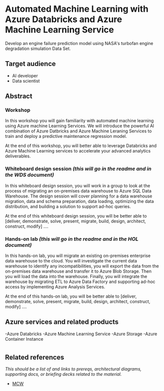 # Automated Machine Learning with Azure Databricks and Azure Machine Learning Service

Develop an engine failure prediction model using NASA's turbofan engine degradation simulation Data Set.

## Target audience

- AI developer
- Data scientist

## Abstract

### Workshop
In this workshop you will gain familiarity with automated machine learning using Azure machine Learning Services. We will introduce the powerful AI combination of Azure Datbricks and Azure Machine Leraning Services to train and deploy a predictive maintenance regression model. 

At the end of this workshop, you will better able to leverage Databricks and Azure Machine Learning services to accelerate your advanced analytics deliverables.

### Whiteboard design session *(this will go in the readme and in the WDS document)*
In this whiteboard design session, you will work in a group to look at the process of migrating an on-premises data warehouse to Azure SQL Data Warehouse. The design session will cover planning for a data warehouse migration, data and schema preparation, data loading, optimizing the data distribution, and building a solution to support ad-hoc queries.

At the end of this whiteboard design session, you will be better able to [deliver, demonstrate, solve, present, migrate, build, design, architect, construct, modify] ….

### Hands-on lab *(this will go in the readme and in the HOL document)*
In this hands-on lab, you will migrate an existing on-premises enterprise data warehouse to the cloud. You will investigate the current data warehouse to identify any incompatibilities, you will export the data from the on-premises data warehouse and transfer it to Azure Blob Storage. Then you will load the data into the warehouse. Finally, you will integrate the warehouse by migrating ETL to Azure Data Factory and supporting ad-hoc access by implementing Azure Analysis Services.

At the end of this hands-on lab, you will be better able to [deliver, demonstrate, solve, present, migrate, build, design, architect, construct, modify] ….

## Azure services and related products

-Azure Databricks
-Azure Machine Learning Service
-Azure Storage
-Azure Container Instance


#
## Related references
*This should be a list of and links to prereqs, architectural diagrams, supporting docs, or briefing decks related to the material.* 
- [MCW](https://github.com/Microsoft/MCW)
